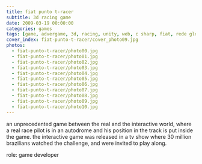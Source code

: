 ```yaml
---
title: fiat punto t-racer
subtitle: 3d racing game
date: 2009-03-19 00:00:00
categories: games
tags: [game, advergame, 3d, racing, unity, web, c sharp, fiat, rede globo]
cover_index: fiat-punto-t-racer/cover_photo09.jpg
photos:
  - fiat-punto-t-racer/photo00.jpg
  - fiat-punto-t-racer/photo01.jpg
  - fiat-punto-t-racer/photo02.jpg
  - fiat-punto-t-racer/photo03.jpg
  - fiat-punto-t-racer/photo04.jpg
  - fiat-punto-t-racer/photo05.jpg
  - fiat-punto-t-racer/photo06.jpg
  - fiat-punto-t-racer/photo07.jpg
  - fiat-punto-t-racer/photo08.jpg
  - fiat-punto-t-racer/photo09.jpg
  - fiat-punto-t-racer/photo10.jpg
---
```

an unprecedented game between the real and the interactive world, where a real race pilot is in an autodrome and his position in the track is put inside the game. the interactive game was released in a tv show where 30 million brazilians watched the challenge, and were invited to play along.

role: game developer

<!-- {% vimeo 5955635 %} -->
